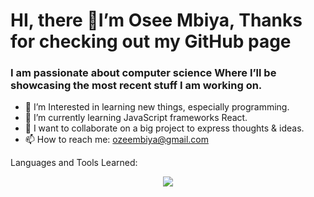 # HI, there 👋I’m Osee Mbiya, Thanks for checking out my GitHub page 
<H3> I am passionate about computer science  Where I’ll be showcasing the most recent stuff I am working on.</H3> 
 
- 👀 I’m Interested in learning new things, especially programming.
- 🌱 I’m currently learning JavaScript frameworks React. 
- 💞️ I want to collaborate on a big project to express thoughts & ideas.
- 📫 How to reach me: ozeembiya@gmail.com



Languages and Tools Learned: <div align="center"> 

 <a href="https://skillicons.dev">
 <img src="https://skillicons.dev/icons?i=nodejs,javascript,express,MongoDB,c++,java"/>
 </a>
</div>

